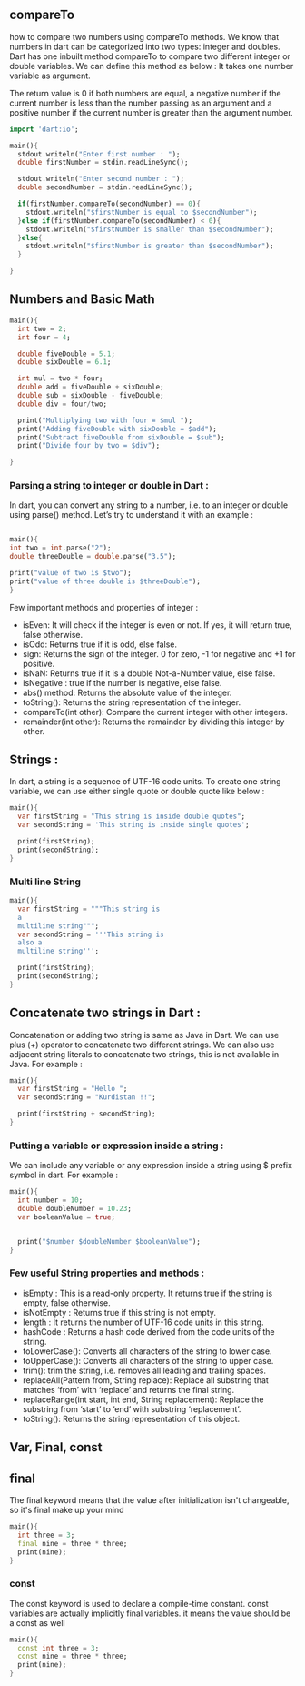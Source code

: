 ## compareTo
how to compare two numbers using compareTo methods. We know that numbers in dart can be categorized into two types: integer and doubles. Dart has one inbuilt method compareTo to compare two different integer or double variables. We can define this method as below :
It takes one number variable as argument.

The return value is 0 if both numbers are equal, a negative number if the current number is less than the number passing as an argument and a positive number if the current number is greater than the argument number.

``` dart
import 'dart:io';

main(){
  stdout.writeln("Enter first number : ");
  double firstNumber = stdin.readLineSync();

  stdout.writeln("Enter second number : ");
  double secondNumber = stdin.readLineSync();

  if(firstNumber.compareTo(secondNumber) == 0){
    stdout.writeln("$firstNumber is equal to $secondNumber");
  }else if(firstNumber.compareTo(secondNumber) < 0){
    stdout.writeln("$firstNumber is smaller than $secondNumber");
  }else{
    stdout.writeln("$firstNumber is greater than $secondNumber");
  }

}

```

## Numbers and Basic Math
``` dart
main(){
  int two = 2;
  int four = 4;

  double fiveDouble = 5.1;
  double sixDouble = 6.1;

  int mul = two * four;
  double add = fiveDouble + sixDouble;
  double sub = sixDouble - fiveDouble;
  double div = four/two;

  print("Multiplying two with four = $mul ");
  print("Adding fiveDouble with sixDouble = $add");
  print("Subtract fiveDouble from sixDouble = $sub");
  print("Divide four by two = $div");

}
```

### Parsing a string to integer or double in Dart :
In dart, you can convert any string to a number, i.e. to an integer or double using parse() method. Let’s try to understand it with an example :
``` dart

main(){
int two = int.parse("2");
double threeDouble = double.parse("3.5");

print("value of two is $two");
print("value of three double is $threeDouble");
}
```

Few important methods and properties of integer :
- isEven: It will check if the integer is even or not. If yes, it will return true, false otherwise.
- isOdd: Returns true if it is odd, else false.
- sign: Returns the sign of the integer. 0 for zero, -1 for negative and +1 for positive.
- isNaN: Returns true if it is a double Not-a-Number value, else false.
- isNegative : true if the number is negative, else false.
- abs() method: Returns the absolute value of the integer.
- toString(): Returns the string representation of the integer.
- compareTo(int other): Compare the current integer with other integers.
- remainder(int other): Returns the remainder by dividing this integer by other.

## Strings :
In dart, a string is a sequence of UTF-16 code units. To create one string variable, we can use either single quote or double quote like below :
``` dart
main(){
  var firstString = "This string is inside double quotes";
  var secondString = 'This string is inside single quotes';

  print(firstString);
  print(secondString);
}
```
### Multi line String
``` dart
main(){
  var firstString = """This string is 
  a
  multiline string""";
  var secondString = '''This string is 
  also a
  multiline string''';

  print(firstString);
  print(secondString);
}
```

## Concatenate two strings in Dart :
Concatenation or adding two string is same as Java in Dart. We can use plus (+) operator to concatenate two different strings. We can also use adjacent string literals to concatenate two strings, this is not available in Java. For example :

``` dart
main(){
  var firstString = "Hello ";
  var secondString = "Kurdistan !!";

  print(firstString + secondString);
}
```

### Putting a variable or expression inside a string :
We can include any variable or any expression inside a string using $ prefix symbol in dart. For example :
``` dart
main(){
  int number = 10;
  double doubleNumber = 10.23;
  var booleanValue = true;


  print("$number $doubleNumber $booleanValue");
}
```

### Few useful String properties and methods :
- isEmpty : This is a read-only property. It returns true if the string is empty, false otherwise.
- isNotEmpty : Returns true if this string is not empty.
- length : It returns the number of UTF-16 code units in this string.
- hashCode : Returns a hash code derived from the code units of the string.
- toLowerCase(): Converts all characters of the string to lower case.
- toUpperCase(): Converts all characters of the string to upper case.
- trim(): trim the string, i.e. removes all leading and trailing spaces.
- replaceAll(Pattern from, String replace): Replace all substring that matches ‘from’ with ‘replace’ and returns the final string.
- replaceRange(int start, int end, String replacement): Replace the substring from ‘start’ to ‘end’ with substring ‘replacement’.
- toString(): Returns the string representation of this object.


## Var, Final, const

## final
The final keyword means that the value after initialization isn't changeable, so it's final make up your mind
``` dart
main(){
  int three = 3;
  final nine = three * three;
  print(nine);
}
```

### const
The const keyword is used to declare a compile-time constant. const variables are actually implicitly final variables.
it means the value should be a const as well
``` dart
main(){
  const int three = 3;
  const nine = three * three;
  print(nine);
}
```

